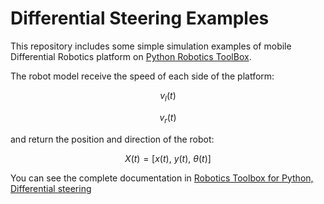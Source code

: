 # Differential Steering Examples

This repository includes some simple simulation examples of mobile Differential Robotics platform on [Python Robotics ToolBox](https://pythonrobotics.io/). 

The robot model receive the speed of each side of the platform:

$$
v_l(t)
$$

$$
v_r(t)
$$

and return the position and direction of the robot:

$$
X(t) = \left[ x(t), \ y(t), \ \theta(t) \right]
$$

You can see the complete documentation in [ Robotics Toolbox for Python, Differential steering](https://petercorke.github.io/robotics-toolbox-python/mobile-vehicle-diffsteer.html)
